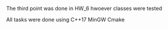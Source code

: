 The third point was done in HW_6 hwoever classes were tested

All tasks were done using 
C++17
MinGW
Cmake